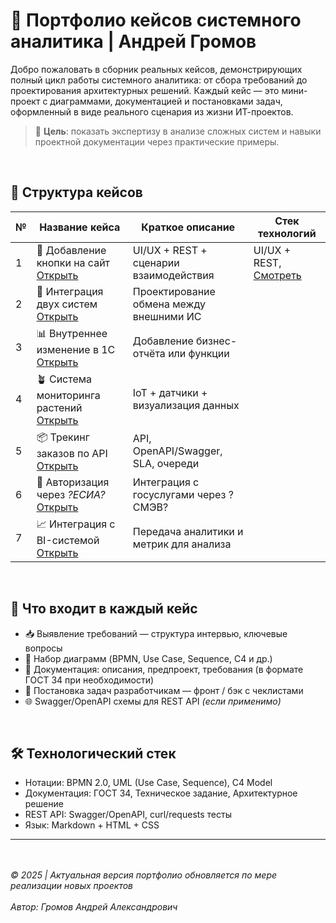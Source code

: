 # 💼 Портфолио кейсов системного аналитика | Андрей Громов

Добро пожаловать в сборник реальных кейсов, демонстрирующих полный цикл работы системного аналитика: от сбора требований до проектирования архитектурных решений.
Каждый кейс — это мини-проект с диаграммами, документацией и постановками задач, оформленный в виде реального сценария из жизни ИТ-проектов.

> 📌 **Цель**: показать экспертизу в анализе сложных систем и навыки проектной документации через практические примеры.

<br>

## 📂 Структура кейсов

| № | Название кейса                                             | Краткое описание                        | Стек технологий |
|---|------------------------------------------------------------|-----------------------------------------|-----------------|
| 1 | 🔘 Добавление кнопки на сайт [Открыть](Cases/Case%20№%201) | UI/UX + REST + сценарии взаимодействия  | UI/UX + REST, [Смотреть](./techstack.md#кейс-1)  |
| 2 | 🔁 Интеграция двух систем [Открыть](./№%202/)              | Проектирование обмена между внешними ИС |
| 3 | 📊 Внутреннее изменение в 1С [Открыть](./№%203/)           | Добавление бизнес-отчёта или функции    |
| 4 | 🪴 Система мониторинга растений [Открыть](./№%204/)        | IoT + датчики + визуализация данных     |
| 5 | 📦 Трекинг заказов по API [Открыть](./№%205/)              | API, OpenAPI/Swagger, SLA, очереди      |
| 6 | 🔐 Авторизация через _?ЕСИА?_ [Открыть](./№%206/)          | Интеграция с госуслугами через ?СМЭВ?   |
| 7 | 📈 Интеграция с BI-системой [Открыть](./№%207/)            | Передача аналитики и метрик для анализа |

<br>

## 📄 Что входит в каждый кейс

- 📥 Выявление требований — структура интервью, ключевые вопросы  
- 🧩 Набор диаграмм (BPMN, Use Case, Sequence, C4 и др.)  
- 📑 Документация: описания, предпроект, требования (в формате ГОСТ 34 при необходимости)  
- 🔧 Постановка задач разработчикам — фронт / бэк с чеклистами  
- 🌐 Swagger/OpenAPI схемы для REST API *(если применимо)*

<br>

## 🛠 Технологический стек

- Нотации: BPMN 2.0, UML (Use Case, Sequence), C4 Model
- Документация: ГОСТ 34, Техническое задание, Архитектурное решение
- REST API: Swagger/OpenAPI, curl/requests тесты
- Язык: Markdown + HTML + CSS

---

<br><br>
_© 2025 | Актуальная версия портфолио обновляется по мере реализации новых проектов_
<br><br>
_Автор: Громов Андрей Александрович_
<br><br>
